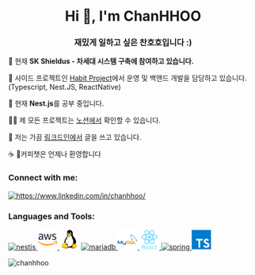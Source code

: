 <h1 align="center">Hi 👋, I'm ChanHHOO</h1>
<h3 align="center">재밌게 일하고 싶은 찬호호입니다 :)</h3>


🔭 현재 **SK Shieldus - 차세대 시스템 구축에 참여하고 있습니다.**

📱 사이드 프로젝트인 [Habit Project](https://play.google.com/store/apps/details?id=com.thehabitproject&hl=en_US)에서 운영 및 백앤드 개발을 담당하고 있습니다. (Typescript, Nest.JS, ReactNative)


🌱 현재 **Nest.js**를 공부 중입니다.

👨‍💻 제 모든 프로젝트는 [노션에서](https://www.notion.so/Go-to-Space-with-me-dddab70c33bd4776911d4d9d234dc5d0?pvs=4) 확인할 수 있습니다.

📝 저는 가끔 [링크드인에서](https://www.linkedin.com/in/chanhhoo/) 글을 쓰고 있습니다.

☕️ 커피챗은 언제나 환영합니다 

<h3 align="left">Connect with me:</h3>
<p align="left">
<a href="https://linkedin.com/in/https://www.linkedin.com/in/chanhhoo/" target="blank"><img align="center" src="https://raw.githubusercontent.com/rahuldkjain/github-profile-readme-generator/master/src/images/icons/Social/linked-in-alt.svg" alt="https://www.linkedin.com/in/chanhhoo/" height="30" width="40" /></a>
</p>

<h3 align="left">Languages and Tools:</h3>
<p align="left"> <a href="https://nestjs.com/" target="_blank" rel="noreferrer"> <img src="https://raw.githubusercontent.com/devicons/devicon/master/icons/nestjs/nestjs-plain.svg](https://nestjs.com/logo-small-gradient.76616405.svg" alt="nestjs" width="40" height="40"/> </a><a href="https://aws.amazon.com" target="_blank" rel="noreferrer"> <img src="https://raw.githubusercontent.com/devicons/devicon/master/icons/amazonwebservices/amazonwebservices-original-wordmark.svg" alt="aws" width="40" height="40"/> </a> <img src="https://raw.githubusercontent.com/devicons/devicon/master/icons/linux/linux-original.svg" alt="linux" width="40" height="40"/> </a> <a href="https://mariadb.org/" target="_blank" rel="noreferrer"> <img src="https://www.vectorlogo.zone/logos/mariadb/mariadb-icon.svg" alt="mariadb" width="40" height="40"/> </a> <a href="https://www.mysql.com/" target="_blank" rel="noreferrer"> <img src="https://raw.githubusercontent.com/devicons/devicon/master/icons/mysql/mysql-original-wordmark.svg" alt="mysql" width="40" height="40"/> </a> <a href="https://nestjs.com/" target="_blank" rel="noreferrer">  </a> <a href="https://reactjs.org/" target="_blank" rel="noreferrer"> <img src="https://raw.githubusercontent.com/devicons/devicon/master/icons/react/react-original-wordmark.svg" alt="react" width="40" height="40"/> </a>  </a> <a href="https://spring.io/" target="_blank" rel="noreferrer"> <img src="https://www.vectorlogo.zone/logos/springio/springio-icon.svg" alt="spring" width="40" height="40"/> </a> <a href="https://www.typescriptlang.org/" target="_blank" rel="noreferrer"> <img src="https://raw.githubusercontent.com/devicons/devicon/master/icons/typescript/typescript-original.svg" alt="typescript" width="40" height="40"/> </a> </p>


<p><img align="center" src="https://github-readme-streak-stats.herokuapp.com/?user=chanhhoo&" alt="chanhhoo" /></p>
